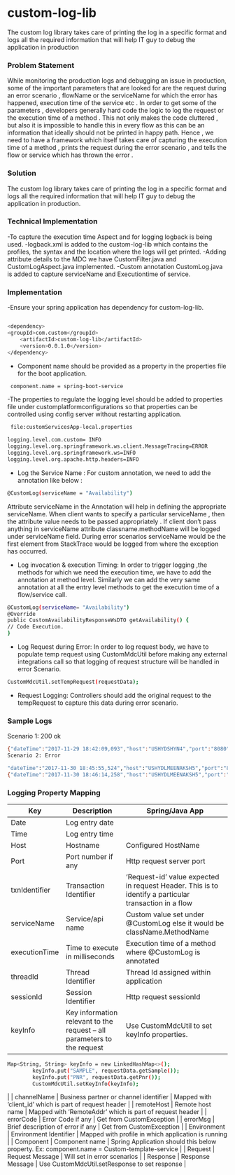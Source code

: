 # custom-log-lib
The custom log library takes care of printing the log in a specific format and logs all the required information that will help IT guy to debug the application in production


### Problem Statement

While monitoring the production logs and debugging an issue in production, some of the important parameters that are looked for are the request during an error scenario , flowName or the serviceName for which the error has happened, execution time of the service etc .
In order to get some of the parameters , developers generally hard code the logic to log the request or the execution time of a method . This not only makes the code cluttered , but also it is impossible to handle this in every flow  as this can be an information that ideally should not be printed in happy path. 
Hence , we need to have a framework which itself takes care of capturing the execution time of a method , prints the request during the error scenario , and tells the flow or service which has thrown the error .

### Solution
The custom log library takes care of printing the log in a specific format and logs all the required information that will help IT guy to debug the application in production. 

### Technical Implementation	
-To capture the execution time Aspect and for logging logback  is being used. 
-logback.xml is added to the custom-log-lib which contains the profiles, the syntax and the location where the logs will get printed. 
-Adding attribute details to the MDC we have CustomFilter.java and CustomLogAspect.java implemented.
-Custom annotation CustomLog.java is added to capture serviceName and Executiontime of service.
###	 Implementation 
 -Ensure your spring application has dependency for custom-log-lib.
```sh

<dependency>
<groupId>com.custom</groupId>
	<artifactId>custom-log-lib</artifactId>
	<version>0.0.1.0</version>
</dependency>
```


- Component name should be provided as a property in the properties file for the boot application.
```sh
 component.name = spring-boot-service
```
-The properties to regulate the logging level should be added to properties file under customplatformconfigurations so that properties can be controlled using config server without restarting application.
```sh
 file:customServicesApp-local.properties 
```
```sh
logging.level.com.custom= INFO
logging.level.org.springframework.ws.client.MessageTracing=ERROR
logging.level.org.springframework.ws=INFO
logging.level.org.apache.http.headers=INFO
```		
- Log the Service Name : For custom annotation, we need to add the annotation like below :
```sh
@CustomLog(serviceName = "Availability")
```
Attribute serviceName in the Annotation will help in defining the appropriate serviceName. When client wants to specify a particular serviceName , then the attribute value needs to be passed appropriately . 
If client don’t pass anything in serviceName attribute classname.methodName will be logged under serviceName field.
During error scenarios serviceName would be the first element from StackTrace would be logged from where the exception has occurred.

- Log invocation & execution Timing: In order to trigger logging ,the methods for which we need the execution time, we have to add the annotation at method level. Similarly we can add the very same annotation at all the entry level methods to get the execution time of a flow/service call.

```sh
@CustomLog(serviceName= "Availability")
@Override
public CustomAvailabilityResponseWsDTO getAvailability() {
// Code Execution.
}
```
- Log Request during Error: In order to log request body, we have to populate temp request using CustomMdcUtil before making any external integrations call so that logging of request structure will be handled in error Scenario.

```sh
CustomMdcUtil.setTempRequest(requestData); 
```
- Request Logging: Controllers should add the original request to the tempRequest to capture this data during error scenario.  

### Sample Logs

Scenario 1: 200 ok
```sh
{"dateTime":"2017-11-29 18:42:09,093","host":"USHYDSHYN4","port":"8080","txnIdentifier":"595","threadId":"http-nio-8080-exec-3","sessionId":"","keyInfo":"","channelName":"11e2ba1399fa4854a2a9d88219407d1b","remoteHost":"","errorCode":"","errorMsg":"","environment":"local","component":"","serviceName":"Availability","executionTime":"14389","request":"","response":"","message":"{message:com.custom.client.app.impl.CustomSearchClientImpl.getAvailability timing:14389 }"}
Scenario 2: Error
```

```sh
"dateTime":"2017-11-30 18:45:55,524","host":"USHYDLMEENAKSH5","port":"8080","txnIdentifier":"663","threadId":"http-nio-8080-exec-2","sessionId":"","keyInfo":"","channelName":"11e2ba1399fa4854a2a9d88219407d1b","remoteHost":"","errorCode":"","errorMsg":"","environment":"local","component":"","serviceName":"Search Service","executionTime":"","request":"","response":"","message":"{app-id recieved in request : 11e2ba1399fa4854a2a9d88219407d1b  }"}
{"dateTime":"2017-11-30 18:46:14,258","host":"USHYDLMEENAKSH5","port":"8080","txnIdentifier":"663","threadId":"http-nio-8080-exec-2","sessionId":"","keyInfo":"","channelName":"11e2ba1399fa4854a2a9d88219407d1b","remoteHost":"","errorCode":"T01","errorMsg":"","environment":"local","component":"","serviceName":"validateBookingDate","executionTime":"","request":"","response":"","message":"{Exception Occurred: com.custom.helper.CustomSearchFacadeHelper.validateDate(CustomFacadeHelper.java:617) }"}
```
 
### Logging Property Mapping 

| Key | Description | Spring/Java App |
| ------ | ------ |  ------|
| Date | Log entry date |
| Time | Log entry time |
| Host | Hostname | Configured HostName |
| Port | Port number if any | Http request server port |
| txnIdentifier | Transaction Identifier | ‘Request-id’ value expected in request Header. This is to identify a particular transaction in a flow |
| serviceName | Service/api name | Custom value set under @CustomLog else it would be className.MethodName |
| executionTime |  Time to execute in milliseconds | Execution time of a method where @CustomLog is annotated |
| threadId | Thread Identifier | Thread Id assigned within application |
| sessionId | Session Identifier | Http request sessionId |
| keyInfo | Key information relevant to the request – all parameters to the request | Use CustomMdcUtil to set keyInfo properties.
```sh
Map<String, String> keyInfo = new LinkedHashMap<>();
		keyInfo.put("SAMPLE", requestData.getSample());
		keyInfo.put("PNR", requestData.getPnr());
		CustomMdcUtil.setKeyInfo(keyInfo); 
```		
 |
| channelName | Business partner or channel identifier | Mapped with ‘client_id’ which is part of request header |
| remoteHost | Remote host name | Mapped with ‘RemoteAddr’ which is part of request header |
| errorCode | Error Code if any | Get from CustomException |
| errorMsg | Brief description of error if any | Get from CustomException |
| Environment | Environment Identifier | Mapped with profile in which application is running |
| Component | Component name | Spring Application should this below property.
Ex: component.name = Custom-template-service |
| Request | Request Message | Will set in error scenarios |
| Response | Response Message | Use CustomMdcUtil.setResponse to set response |
